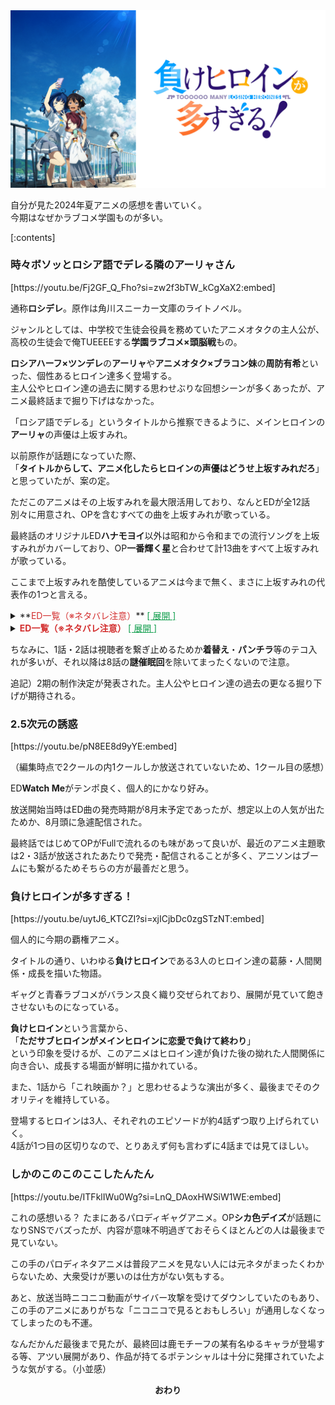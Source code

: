 <img class="thumbnail" src="https://raw.githubusercontent.com/Luarce/hatenablog-contents/main/assets/images/anime-reviews/makeine_title.png" alt="負けヒロインが多すぎる！">

自分が見た2024年夏アニメの感想を書いていく。  
今期はなぜかラブコメ学園ものが多い。

[:contents]

### 時々ボソッとロシア語でデレる隣のアーリャさん

<div class="box_youtube">
[https://youtu.be/Fj2GF_Q_Fho?si=zw2f3bTW_kCgXaX2:embed]
</div>

通称**ロシデレ**。原作は角川スニーカー文庫のライトノベル。

ジャンルとしては、中学校で生徒会役員を務めていたアニメオタクの主人公が、高校の生徒会で俺TUEEEEする**学園ラブコメ×頭脳戦**もの。

**ロシアハーフ×ツンデレ**の**アーリャ**や**アニメオタク×ブラコン妹**の**周防有希**といった、個性あるヒロイン達多く登場する。  
主人公やヒロイン達の過去に関する思わせぶりな回想シーンが多くあったが、アニメ最終話まで掘り下げはなかった。

「ロシア語でデレる」というタイトルから推察できるように、メインヒロインの**アーリャ**の声優は上坂すみれ。

以前原作が話題になっていた際、  
「**タイトルからして、アニメ化したらヒロインの声優はどうせ上坂すみれだろ**」  
と思っていたが、案の定。

ただこのアニメはその上坂すみれを最大限活用しており、なんとEDが全12話別々に用意され、OPを含むすべての曲を上坂すみれが歌っている。

最終話のオリジナルED**ハナモヨイ**以外は昭和から令和までの流行ソングを上坂すみれがカバーしており、OP**一番輝く星**と合わせて計13曲をすべて上坂すみれが歌っている。

ここまで上坂すみれを酷使しているアニメは今まで無く、まさに上坂すみれの代表作の1つと言える。

<details>
    <summary>
        **<span style="color: #d32f2f">ED一覧（※ネタバレ注意）</span>**
        <span style="color: #119E4D"><u>[ 展開 ]</u></span>
    </summary>

    | 話  | 曲            | アーティスト               |
    | --- | ------------- | ------------------------- |
    | 1話 | 学園天国      | フィンガー5                |
    | 2話 | 可愛くてごめん | HoneyWorks                |
    | 3話 | 想い出がいっぱい | H2O                    |
    | 4話 | ハレ晴レユカイ | 涼宮ハルヒの憂鬱ED        |
    | 5話 | 小さな恋の歌  | MONGOL800                 |
    | 6話 | 秘密の言葉    | 花譜 × ズーカラデル        |
    | 7話 | ラブストーリーは突然に | 小田和正            |
    | 8話 | CHE.R.RY      | YUI                       |
    | 9話 | ワールドイズマイン | ryo（supercell）      |
    | 10話| こいのうた    | GO!GO!7188               |
    | 11話| 気まぐれロマンティック | いきものがかり     |
    | 12話| ハナモヨイ    | 上坂すみれ<br>※オリジナル曲 |
    ※すべて[公式Youtubeチャンネル](https://www.youtube.com/channel/UCvNxYM7Cwrz8p7_WjzjxWcA)にて無料配信中

    ![YouTube Video](https://youtu.be/YbKqZF3wc5g?si=DOoxVa0mh796s78G)

    毎回EDが変わるので、今回はどの曲がカバーされるのかを期待させるつくりになっている。

    筆者は毎週リアルタイムで見ていたので  
    「**この令和の時代に ED がハレ晴レユカイ！？**」  
    と懐かしい気持ちになれたのは良い体験であった。

</details>


<details class="spoiler_details">
    <summary>
        <span style="color: #d32f2f"><strong>
        ED一覧（※ネタバレ注意）
        </strong></span>
        <span style="color: #119E4D"><u>
        [ 展開 ]
        </u></span>
    </summary>
    <table>
            <thead>
                <tr>
                    <th>話</th>
                    <th>曲</th>
                    <th>アーティスト</th>
                </tr>
            </thead>
            <tbody>
                <tr>
                    <td>1話</td>
                    <td>学園天国</td>
                    <td>フィンガー5</td>
                </tr>
                <tr>
                    <td>2話</td>
                    <td>可愛くてごめん</td>
                    <td>HoneyWorks</td>
                </tr>
                <tr>
                    <td>3話</td>
                    <td>想い出がいっぱい</td>
                    <td>H2O</td>
                </tr>
                <tr>
                    <td>4話</td>
                    <td>ハレ晴レユカイ</td>
                    <td>涼宮ハルヒの憂鬱ED</td>
                </tr>
                <tr>
                    <td>5話</td>
                    <td>小さな恋の歌</td>
                    <td>MONGOL800</td>
                </tr>
                <tr>
                    <td>6話</td>
                    <td>秘密の言葉</td>
                    <td>花譜 × ズーカラデル</td>
                </tr>
                <tr>
                    <td>7話</td>
                    <td>ラブストーリーは突然に</td>
                    <td>小田和正</td>
                </tr>
                <tr>
                    <td>8話</td>
                    <td>CHE.R.RY</td>
                    <td>YUI</td>
                </tr>
                <tr>
                    <td>9話</td>
                    <td>ワールドイズマイン</td>
                    <td>ryo（supercell）</td>
                </tr>
                <tr>
                    <td>10話</td>
                    <td>こいのうた</td>
                    <td>GO!GO!7188</td>
                </tr>
                <tr>
                    <td>11話</td>
                    <td>気まぐれロマンティック</td>
                    <td>いきものがかり</td>
                </tr>
                <tr>
                    <td>12話</td>
                    <td>ハナモヨイ</td>
                    <td>上坂すみれ<br>※オリジナル曲</td>
                </tr>
            </tbody>
    </table>

※すべて[<u>公式Youtubeチャンネル</u>](https://www.youtube.com/channel/UCvNxYM7Cwrz8p7_WjzjxWcA)にて無料配信中

<div class="box_youtube">
[https://youtu.be/YbKqZF3wc5g?si=DOoxVa0mh796s78G:embed]
</div>

毎回EDが変わるので、今回はどの曲がカバーされるのかを期待させるつくりになっている。

筆者は毎週リアルタイムで見ていたので  
「**この令和の時代に ED がハレ晴レユカイ！？**」  
と懐かしい気持ちになれたのは良い体験であった。

</details>

ちなみに、1話・2話は視聴者を繋ぎ止めるためか**着替え**・**パンチラ**等のテコ入れが多いが、それ以降は8話の**謎催眠回**を除いてまったくないので注意。

追記）2期の制作決定が発表された。主人公やヒロイン達の過去の更なる掘り下げが期待される。

### 2.5次元の誘惑

<div class="box_youtube">
[https://youtu.be/pN8EE8d9yYE:embed]
</div>

（編集時点で2クールの内1クールしか放送されていないため、1クール目の感想）

ED**Watch Me**がテンポ良く、個人的にかなり好み。

放送開始当時はED曲の発売時期が8月末予定であったが、想定以上の人気が出たためか、8月頭に急遽配信された。

最終話ではじめてOPがFullで流れるのも味があって良いが、最近のアニメ主題歌は2・3話が放送されたあたりで発売・配信されることが多く、アニソンはブームにも繋がるためそちらの方が最善だと思う。

### 負けヒロインが多すぎる！

<div class="box_youtube">
[https://youtu.be/uytJ6_KTCZI?si=xjICjbDc0zgSTzNT:embed]
</div>

個人的に今期の覇権アニメ。

タイトルの通り、いわゆる**負けヒロイン**である3人のヒロイン達の葛藤・人間関係・成長を描いた物語。

ギャグと青春ラブコメがバランス良く織り交ぜられており、展開が見ていて飽きさせないものになっている。

**負けヒロイン**という言葉から、  
「**ただサブヒロインがメインヒロインに恋愛で負けて終わり**」  
という印象を受けるが、このアニメはヒロイン達が負けた後の拗れた人間関係に向き合い、成長する場面が鮮明に描かれている。

また、1話から「これ映画か？」と思わせるような演出が多く、最後までそのクオリティを維持している。

登場するヒロインは3人、それぞれのエピソードが約4話ずつ取り上げられていく。  
4話が1つ目の区切りなので、とりあえず何も言わずに4話までは見てほしい。

### しかのこのこのここしたんたん

<div class="box_youtube">
[https://youtu.be/ITFklIWu0Wg?si=LnQ_DAoxHWSiW1WE:embed]
</div>

これの感想いる？
たまにあるパロディギャグアニメ。OP**シカ色デイズ**が話題になりSNSでバズったが、内容が意味不明過ぎておそらくほとんどの人は最後まで見ていない。

この手のパロディネタアニメは普段アニメを見ない人には元ネタがまったくわからないため、大衆受けが悪いのは仕方がない気もする。

あと、放送当時ニコニコ動画がサイバー攻撃を受けてダウンしていたのもあり、この手のアニメにありがちな「ニコニコで見るとおもしろい」が通用しなくなってしまったのも不運。

なんだかんだ最後まで見たが、最終回は鹿モチーフの某有名ゆるキャラが登場する等、アツい展開があり、作品が持てるポテンシャルは十分に発揮されていたような気がする。（小並感）


<div style="text-align: center"><strong>おわり</strong></div>

<!-- 記事タイトル：アニメ感想（2024夏） -->

<!-- css -->
<style>
@import url("../../assets/css/hatena-design.css")
</style>
